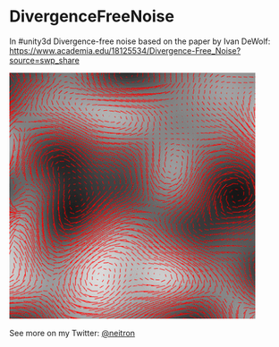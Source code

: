 # DivergenceFreeNoise

In #unity3d Divergence-free noise based on the paper by Ivan DeWolf:
https://www.academia.edu/18125534/Divergence-Free_Noise?source=swp_share

<p float="left">
  <img 
    src="https://github.com/neitron/DivergenceFreeNoise/blob/master/DivergenceFreeSimplexNoise.gif" 
    alt="Divergence Free Simplex Noise" 
    height="440" 
    width="440">
</p>

See more on my Twitter: <a href="https://twitter.com/LonellyHippo/status/1108969231972859905">@neitron</a>
